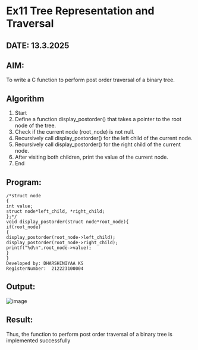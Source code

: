 # Ex11 Tree Representation and Traversal
## DATE: 13.3.2025
## AIM:
To write a C function to perform post order traversal of a binary tree.

## Algorithm
1. Start
2. Define a function display_postorder() that takes a pointer to the root node of the tree.
3. Check if the current node (root_node) is not null.
4. Recursively call display_postorder() for the left child of the current node.
5. Recursively call display_postorder() for the right child of the current node.
6. After visiting both children, print the value of the current node.
7. End 

## Program:
```
/*struct node
{
int value;
struct node*left_child, *right_child;
};*/
void display_postorder(struct node*root_node){
if(root_node)
{
display_postorder(root_node->left_child);
display_postorder(root_node->right_child);
printf("%d\n",root_node->value);
}
}
Developed by: DHARSHINIYAA KS
RegisterNumber:  212223100004

```

## Output:

![image](https://github.com/user-attachments/assets/1cb2df91-25a9-40ab-ad00-764a55d0c6ca)


## Result:
Thus, the function to perform post order traversal of a binary tree is implemented successfully
